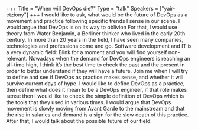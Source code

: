 +++
Title = "When will DevOps die?"
Type = "talk"
Speakers = ["yair-etziony"]
+++
I would like to ask, what would be the future of DevOps as a movement and practice following specific trends I sense in our scene. I would argue that DevOps is on its way to oblivion For that, I would use theory from Water Benjamin, a Berliner thinker who lived in the early 20th century.
In more than 20 years in the field, I have seen many companies, technologies and professions come and go. Software development and IT is a very dynamic field: Blink for a moment and you will find yourself non-relevant. Nowadays when the demand for DevOps engineers is reaching an all-time high, I think it’s the best time to check the past and the present in order to better understand if they will have a future. Join me when I will try to define and see if DevOps as practice makes sense, and whether it will survive current days of hype. I would like to define DevOps as a practice, then define what does it mean to be a DevOps engineer, if that role makes sense then I would like to check the simple definition of DevOps which is the tools that they used in various times. I would argue that DevOps movement is slowly moving from Avant Garde to the mainstream and that the rise in salaries and demand is a sign for the slow death of this practice.
After that, I would talk about the possible future of our field.
